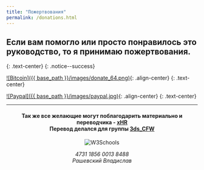 ```yaml
---
title: "Пожертвования"
permalink: /donations.html
---
```


## Если вам помогло или просто понравилось это руководство, то я принимаю пожертвования.

{: .text-center}
{: .notice--success}

[![Bitcoin]({{ base_path }}/images/donate_64.png)](https://www.coinbase.com/plailect){: .align-center}
{: .text-center}

[![Paypal]({{ base_path }}/images/paypal.jpg)](https://www.paypal.me/plailect/15){: .align-center}
{: .text-center}

---

<h4 align="center">Так же все желающие могут поблагодарить материально и переводчика - <a href="https://vk.com/rashevskyv">xHR</a><br>Перевод делался для группы <a href="https://vk.com/3ds_cfw">3ds_CFW</a></h4>

<div align="center">
<img border="0" alt="W3Schools" src="https://raw.githubusercontent.com/rashevskyv/3ds_cfw/master/p24.jpg">
<p align="center"><i>4731 1856 0013 8488<br>Рашевский Владислав
</i></p></div>
